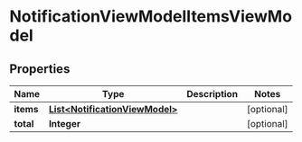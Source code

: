 # NotificationViewModelItemsViewModel

## Properties
Name | Type | Description | Notes
------------ | ------------- | ------------- | -------------
**items** | [**List&lt;NotificationViewModel&gt;**](NotificationViewModel.md) |  |  [optional]
**total** | **Integer** |  |  [optional]
